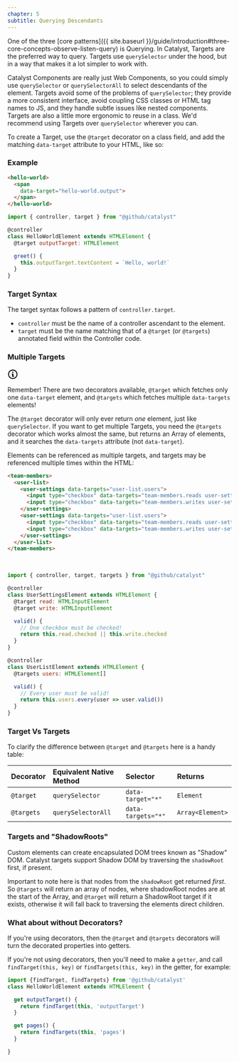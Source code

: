 ```yaml
---
chapter: 5
subtitle: Querying Descendants
---
```


One of the three [core patterns]({{ site.baseurl }}/guide/introduction#three-core-concepts-observe-listen-query) is Querying. In Catalyst, Targets are the preferred way to query. Targets use `querySelector` under the hood, but in a way that makes it a lot simpler to work with.

Catalyst Components are really just Web Components, so you could simply use `querySelector` or `querySelectorAll` to select descendants of the element. Targets avoid some of the problems of `querySelector`; they provide a more consistent interface, avoid coupling CSS classes or HTML tag names to JS, and they handle subtle issues like nested components. Targets are also a little more ergonomic to reuse in a class. We'd recommend using Targets over `querySelector` wherever you can.

To create a Target, use the `@target` decorator on a class field, and add the matching `data-target` attribute to your HTML, like so:

### Example

<div class="d-flex my-4">
  <div>

```html
<hello-world>
  <span
    data-target="hello-world.output">
  </span>
</hello-world>
```

  </div>
  <div class="ml-4">

```js
import { controller, target } from "@github/catalyst"

@controller
class HelloWorldElement extends HTMLElement {
  @target outputTarget: HTMLElement

  greet() {
    this.outputTarget.textContent = `Hello, world!`
  }
}
```

  </div>
</div>

### Target Syntax

The target syntax follows a pattern of `controller.target`.

 - `controller` must be the name of a controller ascendant to the element.
 - `target` must be the name matching that of a `@target` (or `@targets`) annotated field within the Controller code.

### Multiple Targets

<div class="d-flex border rounded-1 my-3 box-shadow-medium">
  <span class="d-flex flex-items-center bg-blue text-white rounded-left-1 p-3">
    <svg width="24" height="24" viewBox="0 0 14 16" class="octicon octicon-info" aria-hidden="true">
      <path
        fill-rule="evenodd"
        d="M6.3 5.69a.942.942 0 0 1-.28-.7c0-.28.09-.52.28-.7.19-.18.42-.28.7-.28.28 0 .52.09.7.28.18.19.28.42.28.7 0 .28-.09.52-.28.7a1 1 0 0 1-.7.3c-.28 0-.52-.11-.7-.3zM8 7.99c-.02-.25-.11-.48-.31-.69-.2-.19-.42-.3-.69-.31H6c-.27.02-.48.13-.69.31-.2.2-.3.44-.31.69h1v3c.02.27.11.5.31.69.2.2.42.31.69.31h1c.27 0 .48-.11.69-.31.2-.19.3-.42.31-.69H8V7.98v.01zM7 2.3c-3.14 0-5.7 2.54-5.7 5.68 0 3.14 2.56 5.7 5.7 5.7s5.7-2.55 5.7-5.7c0-3.15-2.56-5.69-5.7-5.69v.01zM7 .98c3.86 0 7 3.14 7 7s-3.14 7-7 7-7-3.12-7-7 3.14-7 7-7z"
      />
    </svg>
  </span>
  <div class="p-3">

Remember! There are two decorators available, `@target` which fetches only one `data-target` element, and `@targets` which fetches multiple `data-targets` elements!

  </div>
</div>

The `@target` decorator will only ever return _one_ element, just like `querySelector`. If you want to get multiple Targets, you need the `@targets` decorator which works almost the same, but returns an Array of elements, and it searches the `data-targets` attribute (not `data-target`). 

Elements can be referenced as multiple targets, and targets may be referenced multiple times within the HTML:

```html
<team-members>
  <user-list>
    <user-settings data-targets="user-list.users">
      <input type="checkbox" data-targets="team-members.reads user-settings.reads">
      <input type="checkbox" data-targets="team-members.writes user-settings.writes">
    </user-settings>
    <user-settings data-targets="user-list.users">
      <input type="checkbox" data-targets="team-members.reads user-settings.reads">
      <input type="checkbox" data-targets="team-members.writes user-settings.writes">
    </user-settings>
  </user-list>
</team-members>
```

<br>

```js
import { controller, target, targets } from "@github/catalyst"

@controller
class UserSettingsElement extends HTMLElement {
  @target read: HTMLInputElement
  @target write: HTMLInputElement

  valid() {
    // One checkbox must be checked!
    return this.read.checked || this.write.checked
  }
}

@controller
class UserListElement extends HTMLElement {
  @targets users: HTMLElement[]

  valid() {
    // Every user must be valid!
    return this.users.every(user => user.valid())
  }
}
```

### Target Vs Targets

To clarify the difference between `@target` and `@targets` here is a handy table:

| Decorator  | Equivalent Native Method | Selector           | Returns          | 
|:-----------|:-------------------------|:-------------------|:-----------------|
| `@target`  | `querySelector`          | `data-target="*"`  | `Element`        | 
| `@targets` | `querySelectorAll`       | `data-targets="*"` | `Array<Element>` | 

### Targets and "ShadowRoots"

Custom elements can create encapsulated DOM trees known as "Shadow" DOM. Catalyst targets support Shadow DOM by traversing the `shadowRoot` first, if present.

Important to note here is that nodes from the `shadowRoot` get returned _first_. So `@targets` will return an array of nodes, where shadowRoot nodes are at the start of the Array, and `@target` will return a ShadowRoot target if it exists, otherwise it will fall back to traversing the elements direct children.

### What about without Decorators?

If you're using decorators, then the `@target` and `@targets` decorators will turn the decorated properties into getters.

If you're not using decorators, then you'll need to make a `getter`, and call `findTarget(this, key)` or `findTargets(this, key)` in the getter, for example:

```js
import {findTarget, findTargets} from '@github/catalyst'
class HelloWorldElement extends HTMLElement {

  get outputTarget() {
    return findTarget(this, 'outputTarget')
  }

  get pages() {
    return findTargets(this, 'pages')
  }

}
```
